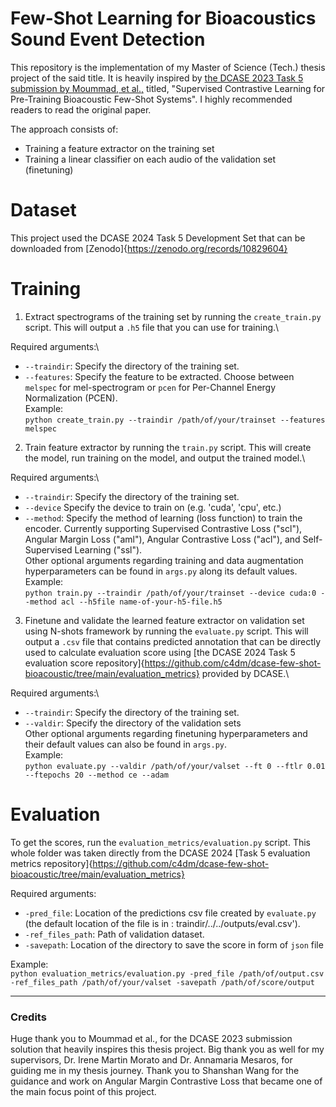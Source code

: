# Few-Shot Learning for Bioacoustics Sound Event Detection

This repository is the implementation of my Master of Science (Tech.) thesis project of the said title. It is heavily inspired by [the DCASE 2023 Task 5 submission by Moummad, et al.,](https://dcase.community/documents/challenge2023/technical_reports/DCASE2023_Moummad_IMT_t5.pdf) titled, "Supervised Contrastive Learning for Pre-Training Bioacoustic Few-Shot Systems". I highly recommended readers to read the original paper.

The approach consists of:
<ul>
<li>Training a feature extractor on the training set</li>
<li>Training a linear classifier on each audio of the validation set (finetuning)</li>
</ul>

# Dataset

This project used the DCASE 2024 Task 5 Development Set that can be downloaded from [Zenodo]{https://zenodo.org/records/10829604}

# Training

1. Extract spectrograms of the training set by running the ```create_train.py``` script. This will output a ```.h5``` file that you can use for training.\

Required arguments:\
- ```--traindir```: Specify the directory of the training set.
- ```--features```: Specify the feature to be extracted. Choose between ```melspec``` for mel-spectrogram or ```pcen``` for Per-Channel Energy Normalization (PCEN).
\
Example:\
```python create_train.py --traindir /path/of/your/trainset --features melspec```

2. Train feature extractor by running the ```train.py``` script. This will create the model, run training on the model, and output the trained model.\

Required arguments:\
- ```--traindir```: Specify the directory of the training set.
- ```--device``` Specify the device to train on (e.g. 'cuda', 'cpu', etc.)
- ```--method```: Specify the method of learning (loss function) to train the encoder. Currently supporting Supervised Contrastive Loss ("scl"), Angular Margin Loss ("aml"), Angular Contrastive Loss ("acl"), and Self-Supervised Learning ("ssl").
\
Other optional arguments regarding training and data augmentation hyperparameters can be found in ```args.py``` along its default values.
\
Example:\
```python train.py --traindir /path/of/your/trainset --device cuda:0 --method acl --h5file name-of-your-h5-file.h5```

3. Finetune and validate the learned feature extractor on validation set using N-shots framework by running the ```evaluate.py``` script. This will output a ```.csv``` file that contains predicted annotation that can be directly used to calculate evaluation score using [the DCASE 2024 Task 5 evaluation score repository]{https://github.com/c4dm/dcase-few-shot-bioacoustic/tree/main/evaluation_metrics} provided by DCASE.\

Required arguments:\
- ```--traindir```: Specify the directory of the training set.
- ```--valdir```: Specify the directory of the validation sets
\
Other optional arguments regarding finetuning hyperparameters and their default values can also be found in ```args.py```.
\
Example:\
```python evaluate.py --valdir /path/of/your/valset --ft 0 --ftlr 0.01 --ftepochs 20 --method ce --adam```


# Evaluation

To get the scores, run the ```evaluation_metrics/evaluation.py``` script. This whole folder was taken directly from the DCASE 2024 [Task 5 evaluation metrics repository]{https://github.com/c4dm/dcase-few-shot-bioacoustic/tree/main/evaluation_metrics}

Required arguments:
- ```-pred_file```: Location of the predictions csv file created by ```evaluate.py``` (the default location of the file is in : traindir/../../outputs/eval.csv').
- ```-ref_files_path```: Path of validation dataset.
- ```-savepath```: Location of the directory to save the score in form of ```json``` file

Example:\
```python evaluation_metrics/evaluation.py -pred_file /path/of/output.csv -ref_files_path /path/of/your/valset -savepath /path/of/score/output```

---

### Credits
Huge thank you to Moummad et al., for the DCASE 2023 submission solution that heavily inspires this thesis project. Big thank you as well for my supervisors, Dr. Irene Martin Morato and Dr. Annamaria Mesaros, for guiding me in my thesis journey. Thank you to Shanshan Wang for the guidance and work on Angular Margin Contrastive Loss that became one of the main focus point of this project.
